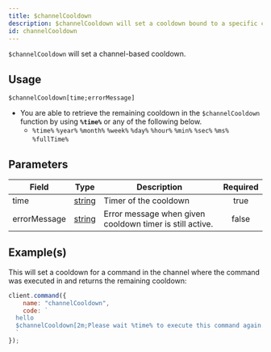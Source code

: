 ```yaml
---
title: $channelCooldown
description: $channelCooldown will set a cooldown bound to a specific channel after execution of the command.
id: channelCooldown
---
```


`$channelCooldown` will set a channel-based cooldown.

## Usage

```aoi
$channelCooldown[time;errorMessage]
```

-   You are able to retrieve the remaining cooldown in the `$channelCooldown` function by using **`%time%`** or any of the
    following below.
    -   `%time%` `%year%` `%month%` `%week%` `%day%` `%hour%` `%min%` `%sec%` `%ms%` `%fullTime%`

## Parameters

| Field        | Type                                                                                              | Description                                              | Required |
| ------------ | ------------------------------------------------------------------------------------------------- | -------------------------------------------------------- | :------: |
| time         | [string](https://developer.mozilla.org/en-US/docs/Web/JavaScript/Reference/Global_Objects/String) | Timer of the cooldown                                    |   true   |
| errorMessage | [string](https://developer.mozilla.org/en-US/docs/Web/JavaScript/Reference/Global_Objects/String) | Error message when given cooldown timer is still active. |  false   |

## Example(s)

This will set a cooldown for a command in the channel where the command was executed in and returns the remaining
cooldown:

```javascript
client.command({
    name: "channelCooldown",
    code: `
  hello
  $channelCooldown[2m;Please wait %time% to execute this command again.]
  `
});
```
